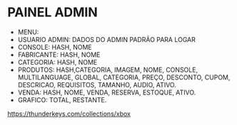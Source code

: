 # PAINEL ADMIN
- MENU:
- USUARIO ADMIN: DADOS DO ADMIN PADRÃO PARA LOGAR
- CONSOLE: HASH, NOME
- FABRICANTE: HASH, NOME
- CATEGORIA: HASH, NOME
- PRODUTOS: HASH,CATEGORIA, IMAGEM, NOME, CONSOLE, MULTILANGUAGE, GLOBAL, CATEGORIA, PREÇO, DESCONTO, CUPOM, DESCRICAO, REQUISITOS, TAMANHO, AUDIO, ATIVO.
- VENDA: HASH, NOME, VENDA, RESERVA, ESTOQUE, ATIVO.
- GRAFICO: TOTAL, RESTANTE.

https://thunderkeys.com/collections/xbox